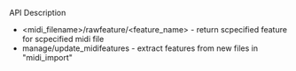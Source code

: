 API Description

 - <midi_filename>/rawfeature/<feature_name> - return scpecified feature for scpecified midi file
 - manage/update_midifeatures - extract features from new files in "midi_import"
